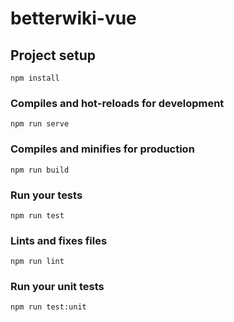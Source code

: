 # betterwiki-vue

<!-- TODO: New Article form -->
<!-- TODO: Edit Article form -->
<!-- TODO: Archive listing from article -->
<!-- TODO: Account routes -->
<!-- TODO: Admin routes -->
## Project setup
```
npm install
```

### Compiles and hot-reloads for development
```
npm run serve
```

### Compiles and minifies for production
```
npm run build
```

### Run your tests
```
npm run test
```

### Lints and fixes files
```
npm run lint
```

### Run your unit tests
```
npm run test:unit
```
